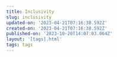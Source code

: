 ```yaml
---
title: Inclusivity
slug: inclusivity
updated-on: '2023-04-21T07:16:38.592Z'
created-on: '2023-04-21T07:16:38.592Z'
published-on: '2023-10-20T14:07:03.064Z'
layout: '[tags].html'
tags: tags
---
```



